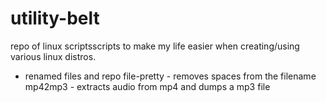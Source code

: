 utility-belt
============

repo of linux scriptsscripts to make my life easier when creating/using various 
linux distros.
- renamed files and repo
file-pretty - removes spaces from the filename
mp42mp3 - extracts audio from mp4 and dumps a mp3 file

